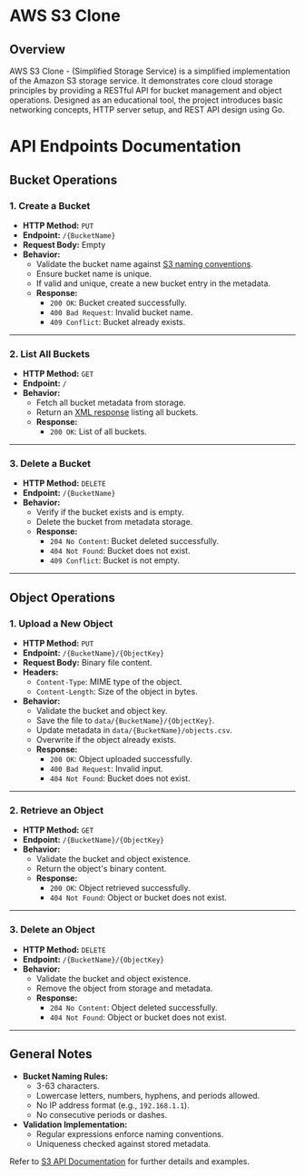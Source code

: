 # AWS S3 Clone


## Overview

AWS S3 Clone - (Simplified Storage Service) is a simplified implementation of the Amazon S3 storage service. It demonstrates core cloud storage principles by providing a RESTful API for bucket management and object operations. Designed as an educational tool, the project introduces basic networking concepts, HTTP server setup, and REST API design using Go.

# API Endpoints Documentation

## Bucket Operations

### 1. Create a Bucket
- **HTTP Method:** `PUT`
- **Endpoint:** `/{BucketName}`
- **Request Body:** Empty  
- **Behavior:**
  - Validate the bucket name against [S3 naming conventions](https://docs.aws.amazon.com/AmazonS3/latest/userguide/bucketnamingrules.html).
  - Ensure bucket name is unique.
  - If valid and unique, create a new bucket entry in the metadata.
  - **Response:**
    - `200 OK`: Bucket created successfully.
    - `400 Bad Request`: Invalid bucket name.
    - `409 Conflict`: Bucket already exists.

---

### 2. List All Buckets
- **HTTP Method:** `GET`
- **Endpoint:** `/`
- **Behavior:**
  - Fetch all bucket metadata from storage.
  - Return an [XML response](https://docs.aws.amazon.com/AmazonS3/latest/API/API_ListBuckets.html#API_ListBuckets_Examples) listing all buckets.
  - **Response:**
    - `200 OK`: List of all buckets.

---

### 3. Delete a Bucket
- **HTTP Method:** `DELETE`
- **Endpoint:** `/{BucketName}`
- **Behavior:**
  - Verify if the bucket exists and is empty.
  - Delete the bucket from metadata storage.
  - **Response:**
    - `204 No Content`: Bucket deleted successfully.
    - `404 Not Found`: Bucket does not exist.
    - `409 Conflict`: Bucket is not empty.

---

## Object Operations

### 1. Upload a New Object
- **HTTP Method:** `PUT`
- **Endpoint:** `/{BucketName}/{ObjectKey}`
- **Request Body:** Binary file content.
- **Headers:**  
  - `Content-Type`: MIME type of the object.  
  - `Content-Length`: Size of the object in bytes.  
- **Behavior:**
  - Validate the bucket and object key.
  - Save the file to `data/{BucketName}/{ObjectKey}`.
  - Update metadata in `data/{BucketName}/objects.csv`.
  - Overwrite if the object already exists.
  - **Response:**
    - `200 OK`: Object uploaded successfully.
    - `400 Bad Request`: Invalid input.
    - `404 Not Found`: Bucket does not exist.

---

### 2. Retrieve an Object
- **HTTP Method:** `GET`
- **Endpoint:** `/{BucketName}/{ObjectKey}`
- **Behavior:**
  - Validate the bucket and object existence.
  - Return the object's binary content.
  - **Response:**
    - `200 OK`: Object retrieved successfully.
    - `404 Not Found`: Object or bucket does not exist.

---

### 3. Delete an Object
- **HTTP Method:** `DELETE`
- **Endpoint:** `/{BucketName}/{ObjectKey}`
- **Behavior:**
  - Validate the bucket and object existence.
  - Remove the object from storage and metadata.
  - **Response:**
    - `204 No Content`: Object deleted successfully.
    - `404 Not Found`: Object or bucket does not exist.

---

## General Notes
- **Bucket Naming Rules:**
  - 3-63 characters.
  - Lowercase letters, numbers, hyphens, and periods allowed.
  - No IP address format (e.g., `192.168.1.1`).
  - No consecutive periods or dashes.
- **Validation Implementation:**
  - Regular expressions enforce naming conventions.
  - Uniqueness checked against stored metadata.

Refer to [S3 API Documentation](https://docs.aws.amazon.com/AmazonS3/latest/API/Welcome.html) for further details and examples.
